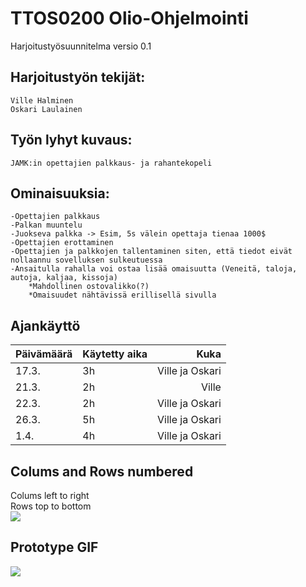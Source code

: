 # TTOS0200 Olio-Ohjelmointi
Harjoitustyösuunnitelma versio 0.1


## Harjoitustyön tekijät:
	Ville Halminen
	Oskari Laulainen
	

	
	
## Työn lyhyt kuvaus:
	JAMK:in opettajien palkkaus- ja rahantekopeli
	
	
## Ominaisuuksia:
	-Opettajien palkkaus
	-Palkan muuntelu
	-Juokseva palkka -> Esim, 5s välein opettaja tienaa 1000$
	-Opettajien erottaminen
	-Opettajien ja palkkojen tallentaminen siten, että tiedot eivät nollaannu sovelluksen sulkeutuessa
	-Ansaitulla rahalla voi ostaa lisää omaisuutta (Veneitä, taloja, autoja, kaljaa, kissoja)
		*Mahdollinen ostovalikko(?)
		*Omaisuudet nähtävissä erillisellä sivulla

## Ajankäyttö
|Päivämäärä | Käytetty aika| Kuka |  
|:-----|-------------|--------:|  
|17.3.|3h|Ville ja Oskari|  
|21.3.|2h|Ville|  
|22.3.|2h|Ville ja Oskari|  
|26.3.|5h|Ville ja Oskari|  
|1.4.|4h|Ville ja Oskari|  
	
	
## Colums and Rows numbered
Colums left to right  
Rows top to bottom  
![](http://i.imgur.com/iLpINB5.png)


## Prototype GIF
![](http://i.imgur.com/YpTKOtr.gif)


